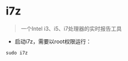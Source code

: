 # i7z

> 一个Intel i3、i5、i7处理器的实时报告工具

- 启动i7z，需要以root权限运行：

`sudo i7z`

[#]: contributors: ([Thomas Lewis])